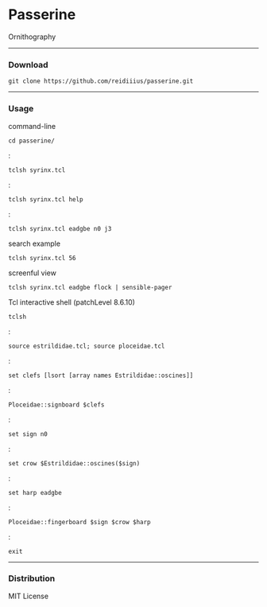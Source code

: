# Passerine
Ornithography

---

### Download

    git clone https://github.com/reidiiius/passerine.git

---

### Usage
command-line

    cd passerine/

:

    tclsh syrinx.tcl

:

    tclsh syrinx.tcl help

:

    tclsh syrinx.tcl eadgbe n0 j3

search example

    tclsh syrinx.tcl 56

screenful view

    tclsh syrinx.tcl eadgbe flock | sensible-pager

Tcl interactive shell (patchLevel 8.6.10)

    tclsh

:

    source estrildidae.tcl; source ploceidae.tcl

:

    set clefs [lsort [array names Estrildidae::oscines]]

:

    Ploceidae::signboard $clefs

:

    set sign n0

:

    set crow $Estrildidae::oscines($sign)

:

    set harp eadgbe

:

    Ploceidae::fingerboard $sign $crow $harp

:

    exit

---

### Distribution
MIT License

